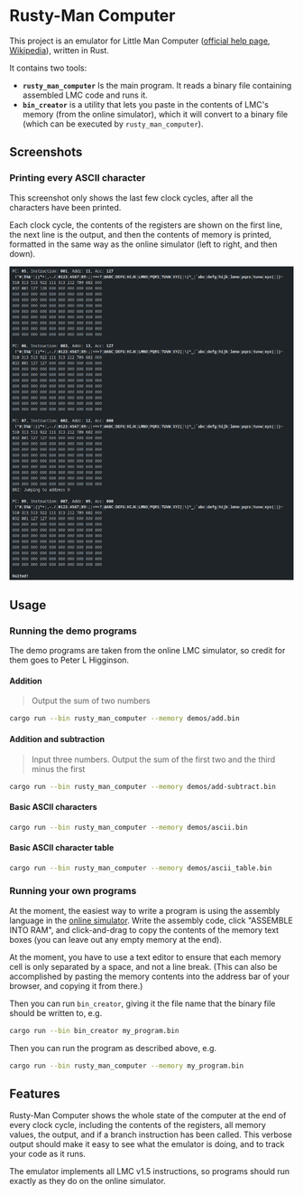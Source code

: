 # Rusty-Man Computer

This project is an emulator for Little Man Computer ([official help page](https://peterhigginson.co.uk/lmc/help_new.html), [Wikipedia](https://en.wikipedia.org/wiki/Little_man_computer)), written in Rust.

It contains two tools:

- **`rusty_man_computer`** Is the main program. It reads a binary file containing assembled LMC code and runs it.
- **`bin_creator`** is a utility that lets you paste in the contents of LMC's memory (from the online simulator), which it will convert to a binary file (which can be executed by `rusty_man_computer`).

## Screenshots

### Printing every ASCII character

This screenshot only shows the last few clock cycles, after all the characters have been printed.

Each clock cycle, the contents of the registers are shown on the first line, the next line is the output, and then the contents of memory is printed, formatted in the same way as the online simulator (left to right, and then down).

![Screenshot of some of the output from the emulator running in a terminal](assets/terminal-demo-1.png)

## Usage

### Running the demo programs

The demo programs are taken from the online LMC simulator, so credit for them goes to Peter L Higginson.

#### Addition

> Output the sum of two numbers

```bash
cargo run --bin rusty_man_computer --memory demos/add.bin
```

#### Addition and subtraction

> Input three numbers.
> Output the sum of the first two
> and the third minus the first

```bash
cargo run --bin rusty_man_computer --memory demos/add-subtract.bin
```

#### Basic ASCII characters

```bash
cargo run --bin rusty_man_computer --memory demos/ascii.bin
```

#### Basic ASCII character table

```bash
cargo run --bin rusty_man_computer --memory demos/ascii_table.bin
```

### Running your own programs

At the moment, the easiest way to write a program is using the assembly language in the [online simulator](https://peterhigginson.co.uk/lmc/). Write the assembly code, click "ASSEMBLE INTO RAM", and click-and-drag to copy the contents of the memory text boxes (you can leave out any empty memory at the end).

At the moment, you have to use a text editor to ensure that each memory cell is only separated by a space, and not a line break. (This can also be accomplished by pasting the memory contents into the address bar of your browser, and copying it from there.)

Then you can run `bin_creator`, giving it the file name that the binary file should be written to, e.g.

```bash
cargo run --bin bin_creator my_program.bin
```

Then you can run the program as described above, e.g.

```bash
cargo run --bin rusty_man_computer --memory my_program.bin
```

## Features

Rusty-Man Computer shows the whole state of the computer at the end of every clock cycle, including the contents of the registers, all memory values, the output, and if a branch instruction has been called. This verbose output should make it easy to see what the emulator is doing, and to track your code as it runs.

The emulator implements all LMC v1.5 instructions, so programs should run exactly as they do on the online simulator.
